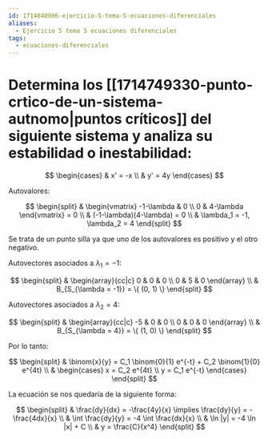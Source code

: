 ```yaml
---
id: 1714840986-ejercicio-5-tema-5-ecuaciones-diferenciales
aliases:
  - Ejercicio 5 tema 5 ecuaciones diferenciales
tags:
  - ecuaciones-diferenciales
---
```


# Determina los [[1714749330-punto-crtico-de-un-sistema-autnomo|puntos críticos]] del siguiente sistema y analiza su estabilidad o inestabilidad:

$$
\begin{cases}
    & x' = -x \\
    & y' = 4y
\end{cases}
$$

Autovalores:

$$
\begin{split}
    & \begin{vmatrix}
        -1-\lambda & 0 \\
        0 & 4-\lambda
    \end{vmatrix} = 0 \\
    & (-1-\lambda)(4-\lambda) = 0 \\
    & \lambda_1 = -1, \lambda_2 = 4
\end{split}
$$

Se trata de un punto silla ya que uno de los autovalores es positivo y el otro negativo.

Autovectores asociados a $\lambda_1 = -1$:

$$
\begin{split}
    & \begin{array}{cc|c}
        0 & 0 & 0 \\
        0 & 5 & 0
    \end{array} \\
    & B_{S_{\lambda = -1}} = \{ (0, 1) \}
\end{split}
$$

Autovectores asociados a $\lambda_2 = 4$:

$$
\begin{split}
    & \begin{array}{cc|c}
        -5 & 0 & 0 \\
        0 & 0 & 0
    \end{array} \\
    & B_{S_{\lambda = 4}} = \{ (1, 0) \}
\end{split}
$$

Por lo tanto:

$$
\begin{split}
    & \binom{x}{y} = C_1 \binom{0}{1} e^{-t} + C_2 \binom{1}{0} e^{4t} \\
    & \begin{cases}
        x = C_2 e^{4t} \\
        y = C_1 e^{-t}
    \end{cases}
\end{split}
$$

La ecuación se nos quedaría de la siguiente forma:

$$
\begin{split}
    & \frac{dy}{dx} = -\frac{4y}{x} \implies \frac{dy}{y} = -\frac{4dx}{x} \\
    & \int \frac{dy}{y} = -4 \int \frac{dx}{x} \\
    & \ln |y| = -4 \ln |x| + C \\
    & y = \frac{C}{x^4} 
\end{split}
$$
